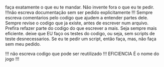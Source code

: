 faça exatamente o que eu te mandar. Não invente fora o que eu te pedir.
!!!não escreva documentação sem ser pedido explicitamente !!!
Sempre escreva comentarios pelo codigo que ajudem a entender partes dele.
Sempre revise o codigo que ja existe, antes de escrever num arquivo. Prefira refazer parte do codigo do que escrever a mais. Seja sempre mais eficiente.
deixe que EU faço os testes do codigo, ou seja, sem scripts de teste desnecessarios. Se eu te pedir um script, então faça, mas, não faça sem meu pedido.

!!! não escreva codigo que pode ser reutilizado !!! EFICIENCIA É o nome do jogo !!!